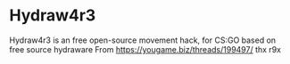 # Hydraw4r3
Hydraw4r3 is an free open-source movement hack, for CS:GO based on free source hydraware
From https://yougame.biz/threads/199497/ thx r9x
